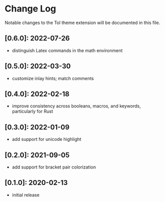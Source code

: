 # Change Log

Notable changes to the Tol theme extension will be documented in this file.

## **[0.6.0]:** 2022-07-26

- distinguish Latex commands in the math environment

## **[0.5.0]:** 2022-03-30

- customize inlay hints; match comments

## **[0.4.0]:** 2022-02-18

- improve consistency across booleans, macros, and keywords, particularly for Rust

## **[0.3.0]:** 2022-01-09

- add support for unicode highlight

## **[0.2.0]:** 2021-09-05

- add support for bracket pair colorization

## **[0.1.0]:** 2020-02-13

- initial release

